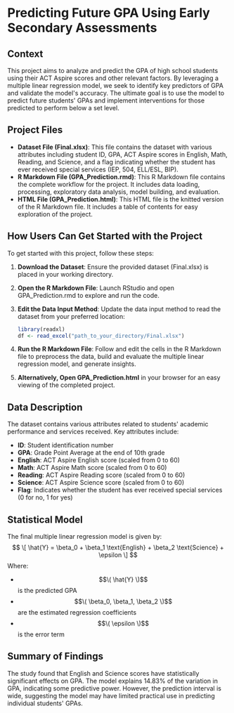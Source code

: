 # Predicting Future GPA Using Early Secondary Assessments

## Context
This project aims to analyze and predict the GPA of high school students using their ACT Aspire scores and other relevant factors. By leveraging a multiple linear regression model, we seek to identify key predictors of GPA and validate the model's accuracy. The ultimate goal is to use the model to predict future students' GPAs and implement interventions for those predicted to perform below a set level.

## Project Files
- **Dataset File (Final.xlsx)**: This file contains the dataset with various attributes including student ID, GPA, ACT Aspire scores in English, Math, Reading, and Science, and a flag indicating whether the student has ever received special services (IEP, 504, ELL/ESL, BIP).
- **R Markdown File (GPA_Prediction.rmd)**: This R Markdown file contains the complete workflow for the project. It includes data loading, processing, exploratory data analysis, model building, and evaluation.
- **HTML File (GPA_Prediction.html)**: This HTML file is the knitted version of the R Markdown file. It includes a table of contents for easy exploration of the project.

## How Users Can Get Started with the Project
To get started with this project, follow these steps:

1. **Download the Dataset**: Ensure the provided dataset (Final.xlsx) is placed in your working directory.

2. **Open the R Markdown File**: Launch RStudio and open GPA_Prediction.rmd to explore and run the code.

3. **Edit the Data Input Method**: Update the data input method to read the dataset from your preferred location:
    ```r
    library(readxl)
    df <- read_excel("path_to_your_directory/Final.xlsx")
    ```

4. **Run the R Markdown File**: Follow and edit the cells in the R Markdown file to preprocess the data, build and evaluate the multiple linear regression model, and generate insights.

5. **Alternatively, Open GPA_Prediction.html** in your browser for an easy viewing of the completed project.

## Data Description
The dataset contains various attributes related to students' academic performance and services received. Key attributes include:

- **ID**: Student identification number
- **GPA**: Grade Point Average at the end of 10th grade
- **English**: ACT Aspire English score (scaled from 0 to 60)
- **Math**: ACT Aspire Math score (scaled from 0 to 60)
- **Reading**: ACT Aspire Reading score (scaled from 0 to 60)
- **Science**: ACT Aspire Science score (scaled from 0 to 60)
- **Flag**: Indicates whether the student has ever received special services (0 for no, 1 for yes)

## Statistical Model
The final multiple linear regression model is given by:
$$
\[ \hat{Y} = \beta_0 + \beta_1 \text{English} + \beta_2 \text{Science} + \epsilon \]
$$
Where:
- $$\( \hat{Y} \)$$ is the predicted GPA
- $$\( \beta_0, \beta_1, \beta_2 \)$$ are the estimated regression coefficients
- $$\( \epsilon \)$$ is the error term

## Summary of Findings
The study found that English and Science scores have statistically significant effects on GPA. The model explains 14.83% of the variation in GPA, indicating some predictive power. However, the prediction interval is wide, suggesting the model may have limited practical use in predicting individual students' GPAs.
